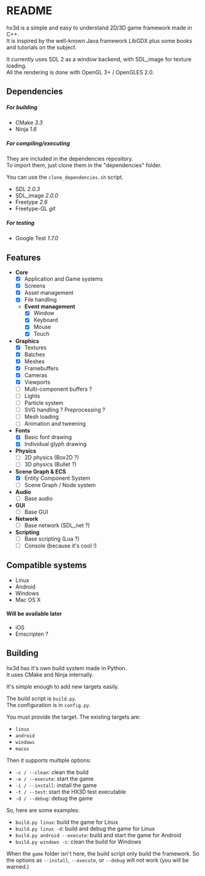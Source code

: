 # README #

hx3d is a simple and easy to understand 2D/3D game framework made in C++.  
It is inspired by the well-known Java framework LibGDX plus some books and tutorials on the subject.

It currently uses SDL 2 as a window backend, with SDL_image for texture loading.  
All the rendering is done with OpenGL 3+ / OpenGLES 2.0.

## Dependencies ##

##### For building #####
- CMake *3.3*
- Ninja *1.6*

##### For compiling/executing #####

They are included in the dependencies repository.  
To import them, just clone them in the "dependencies" folder.

You can use the `clone_dependencies.sh` script.

- SDL *2.0.3*
- SDL_image *2.0.0*
- Freetype *2.6*
- Freetype-GL *git*

##### For testing #####
- Google Test *1.7.0*

## Features ##

- **Core**
  - [x] Application and Game systems
  - [x] Screens
  - [x] Asset management
  - [x] File handling
  - **Event management**
    - [x] Window
    - [x] Keyboard
    - [x] Mouse
    - [x] Touch
- **Graphics**
  - [x] Textures
  - [x] Batches
  - [x] Meshes
  - [x] Framebuffers
  - [x] Cameras
  - [x] Viewports
  - [ ] Multi-component buffers ?
  - [ ] Lights
  - [ ] Particle system
  - [ ] SVG handling ? Preprocessing ?
  - [ ] Mesh loading
  - [ ] Animation and tweening
- **Fonts**
  - [x] Basic font drawing
  - [x] Individual glyph drawing
- **Physics**
  - [ ] 2D physics (Box2D ?)
  - [ ] 3D physics (Bullet ?)
- **Scene Graph & ECS**
  - [x] Entity Component System
  - [ ] Scene Graph / Node system
- **Audio**
  - [ ] Base audio
- **GUI**
  - [ ] Base GUI
- **Network**
  - [ ] Base network (SDL_net ?)
- **Scripting**
  - [ ] Base scripting (Lua ?)
  - [ ] Console (because it's cool !)

## Compatible systems ##

- Linux
- Android
- Windows
- Mac OS X

#### Will be available later ####

- iOS
- Emscripten ?

## Building ##

hx3d has it's own build system made in Python.  
It uses CMake and Ninja internally.

It's simple enough to add new targets easily.

The build script is `build.py`.  
The configuration is in `config.py`.

You must provide the target. The existing targets are:

- `linux`
- `android`
- `windows`
- `macos`

Then it supports multiple options:

- `-c / --clean`: clean the build
- `-e / --execute`: start the game
- `-i / --install`: install the game
- `-t / --test`: start the HX3D test executable
- `-d / --debug`: debug the game

So, here are some examples:

- `build.py linux`: build the game for Linux
- `build.py linux -d`: build and debug the game for Linux
- `build.py android --execute`: build and start the game for Android
- `build.py windows -c`: clean the build for Windows

When the `game` folder isn't here, the build script only build the framework.
So the options as `--install`, `--execute`, or `--debug` will not work (you will be warned.)
